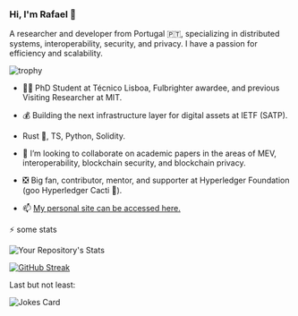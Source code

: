 ### Hi, I'm Rafael 👋

A researcher and developer from Portugal 🇵🇹, specializing in distributed systems, interoperability, security, and privacy. I have a passion for efficiency and scalability.


![trophy](https://github-profile-trophy.vercel.app/?username=RafaelAPB&theme=dracula)

- 👨‍🎓 PhD Student at Técnico Lisboa, Fulbrighter awardee, and previous Visiting Researcher at MIT.
  
- 💰 Building the next infrastructure layer for digital assets at IETF (SATP).

- Rust 🦀, TS, Python, Solidity.

- 👯 I’m looking to collaborate on academic papers in the areas of MEV, interoperability, blockchain security, and blockchain privacy.
  
- ❎ Big fan, contributor, mentor, and supporter at Hyperledger Foundation (goo Hyperledger Cacti 🌵).

  
- 📫 <a href=https://rafaelapb.github.io/> My personal site can be accessed here.</a>

⚡️ some stats

![Your Repository's Stats](https://github-readme-stats.vercel.app/api?username=RafaelAPB&show_icons=true)

[![GitHub Streak](https://streak-stats.demolab.com/?user=RafaelAPB&theme=light)](https://git.io/streak-stats)


Last but not least:

![Jokes Card](https://readme-jokes.vercel.app/api)
